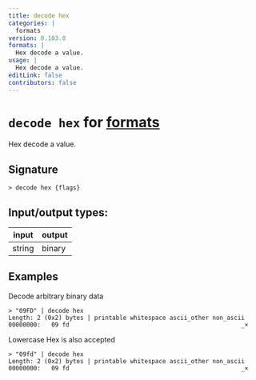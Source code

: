 ```yaml
---
title: decode hex
categories: |
  formats
version: 0.103.0
formats: |
  Hex decode a value.
usage: |
  Hex decode a value.
editLink: false
contributors: false
---
```

<!-- This file is automatically generated. Please edit the command in https://github.com/nushell/nushell instead. -->

# `decode hex` for [formats](/commands/categories/formats.md)

<div class='command-title'>Hex decode a value.</div>

## Signature

```> decode hex {flags} ```


## Input/output types:

| input  | output |
| ------ | ------ |
| string | binary |

## Examples

Decode arbitrary binary data
```nu
> "09FD" | decode hex
Length: 2 (0x2) bytes | printable whitespace ascii_other non_ascii
00000000:   09 fd                                                _×

```

Lowercase Hex is also accepted
```nu
> "09fd" | decode hex
Length: 2 (0x2) bytes | printable whitespace ascii_other non_ascii
00000000:   09 fd                                                _×

```
